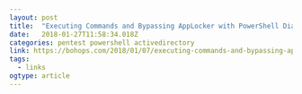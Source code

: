 ```yaml
---
layout: post 
title:  "Executing Commands and Bypassing AppLocker with PowerShell Diagnostic Scripts | | bohops |" 
date:   2018-01-27T11:58:34.018Z 
categories: pentest powershell activedirectory
link: https://bohops.com/2018/01/07/executing-commands-and-bypassing-applocker-with-powershell-diagnostic-scripts/ 
tags:
  - links
ogtype: article 
---
```


